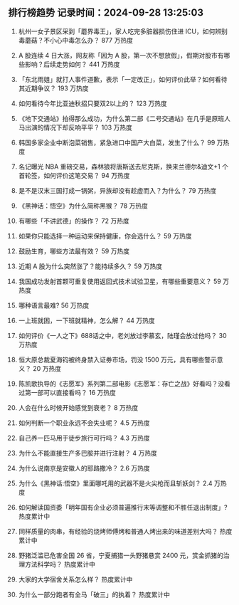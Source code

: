 
## 排行榜趋势 记录时间：2024-09-28 13:25:03
  
  1. 杭州一女子景区采到「蘑界毒王」，家人吃完多脏器损伤住进 ICU，如何辨别毒蘑菇？不小心中毒怎么办？ 877 万热度
    
  2. A 股连续 4 日大涨，网友称「因为 A 股，第一次不想放假」，假期对股市有哪些影响？后续走势如何？ 441 万热度
    
  3. 「东北雨姐」就打人事件道歉，表示「一定改正」，如何评价此举？如何看待其近期争议？ 193 万热度
    
  4. 如何看待今年比亚迪秋招只要双2以上的？ 123 万热度
    
  5. 《地下交通站》拍得那么成功，为什么第二部《二号交通站》在几乎是原班人马出演的情况下却反响平平？ 103 万热度
    
  6. 韩国多家企业中断泡菜销售，紧急进口中国产大白菜，发生了什么？ 99 万热度
    
  7. 名记曝光 NBA 重磅交易，森林狼将唐斯送去尼克斯，换来兰德尔&迪文+1 个首轮签，如何评价这笔交易？ 94 万热度
    
  8. 是不是汉末三国打成一锅粥，异族却没有趁虚而入？为什么？ 79 万热度
    
  9. 《黑神话：悟空》为什么简称黑猴？ 78 万热度
    
  10. 有哪些「不讲武德」的操作？ 72 万热度
    
  11. 如果你只能选择一种运动来保持健康，你会选什么？ 59 万热度
    
  12. 鼓励生育，哪些方法最有效？ 59 万热度
    
  13. 近期 A 股为什么突然涨了？能持续多久？ 59 万热度
    
  14. 我国成功发射首颗可重复使用返回式技术试验卫星，有哪些重要意义？ 59 万热度
    
  15. 哪种语言最难? 56 万热度
    
  16. 一上班就困，一下班就精神，怎么解？ 44 万热度
    
  17. 如何评价《一人之下》688话之中，老刘放过李慕玄，陆瑾会放过他吗？ 30 万热度
    
  18. 恒大原总裁夏海钧被终身禁入证券市场，罚没 1500 万元，具有哪些警示意义？ 20 万热度
    
  19. 陈凯歌执导的《志愿军》系列第二部电影《志愿军：存亡之战》好看吗？没看过第一部可以直接看吗？ 16 万热度
    
  20. 人会在什么时候开始感觉到衰老？ 8 万热度
    
  21. 如何判断一个职业永远不会失业呢？ 4.5 万热度
    
  22. 自己养一匹马用于徒步旅行可行吗？ 4.3 万热度
    
  23. 为什么不能直接生产多巴胺并进行注射？ 4 万热度
    
  24. 为什么说南京是安徽人的耶路撒冷？ 2.6 万热度
    
  25. 为什么《黑神话:悟空》里面哪吒用的武器不是火尖枪而且斩妖剑？ 2.4 万热度
    
  26. 如何解读国资委「明年国有企业必须普遍推行末等调整和不胜任退出制度」? 热度累计中
    
  27. 同样质量的肉串，有经验的烧烤师傅烤和普通人烤出来的味道差别大吗？ 热度累计中
    
  28. 野猪泛滥已危害全国 26 省，宁夏捕猎一头野猪悬赏 2400 元，赏金抓猪的治理方法科学吗？ 热度累计中
    
  29. 大家的大学宿舍关系怎么样？ 热度累计中
    
  30. 为什么一部分跑者有全马「破三」的执着？ 热度累计中
    